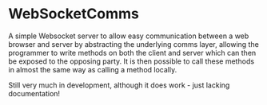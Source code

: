 # WebSocketComms

A simple Websocket server to allow easy communication between a web browser and server by
abstracting the underlying comms layer, allowing the programmer to write methods on both
the client and server which can then be exposed to the opposing party. It is then possible
to call these methods in almost the same way as calling a method locally.

Still very much in development, although it does work - just lacking documentation!